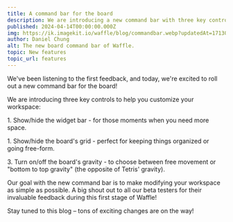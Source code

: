 ```yaml
---
title: A command bar for the board
description: We are introducing a new command bar with three key controls to help you customize your workspace.
published: 2024-04-14T00:00:00.000Z
img: https://ik.imagekit.io/waffle/blog/commandbar.webp?updatedAt=1713021570831
author: Daniel Chung
alt: The new board command bar of Waffle.
topic: New features
topic_url: features
---
```


We've been listening to the first feedback, and today, we're excited to roll out a new command bar for the board!

We are introducing three key controls to help you customize your workspace:

1\. Show/hide the widget bar - for those moments when you need more space.

1\. Show/hide the board's grid - perfect for keeping things organized or going free-form.

3\. Turn on/off the board's gravity - to choose between free movement or "bottom to top gravity" (the opposite of Tetris' gravity).

Our goal with the new command bar is to make modifying your workspace as simple as possible. A big shout out to all our beta testers for their invaluable feedback during this first stage of Waffle!

Stay tuned to this blog – tons of exciting changes are on the way!
